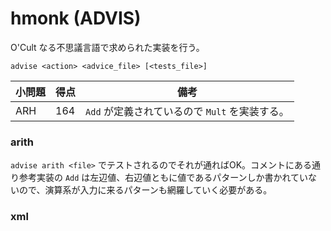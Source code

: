 # hmonk (ADVIS)

O'Cult なる不思議言語で求められた実装を行う。

```
advise <action> <advice_file> [<tests_file>]
```

| 小問題 | 得点 | 備考 |
| ------ | ---- | --- |
| ARH | 164 | `Add` が定義されているので `Mult` を実装する。|


### arith
`advise arith <file>` でテストされるのでそれが通ればOK。コメントにある通り参考実装の `Add` は左辺値、右辺値ともに値であるパターンしか書かれていないので、演算系が入力に来るパターンも網羅していく必要がある。

### xml

